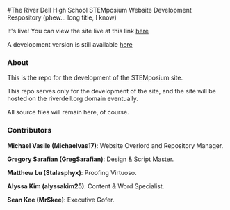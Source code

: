 #The River Dell High School STEMposium Website Development Respository (phew... long title, I know)

It's live!
You can view the site live at this link [here](https://riverdell.org/stemposium)

A development version is still available [here](https://rdhs-stemposium.github.io/site)

### About
This is the repo for the development of the STEMposium site.

This repo serves only for the development of the site, and the site will be hosted on the riverdell.org domain eventually.

All source files will remain here, of course.


### Contributors

<b>Michael Vasile (Michaelvas17)</b>: Website Overlord and Repository Manager.

<b>Gregory Sarafian (GregSarafian)</b>: Design & Script Master.

<b>Matthew Lu (Stalasphyx)</b>: Proofing Virtuoso.

<b>Alyssa Kim (alyssakim25)</b>: Content & Word Specialist.

<b>Sean Kee (MrSkee)</b>: Executive Gofer.
